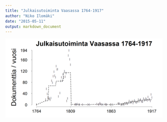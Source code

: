 ```yaml
---
title: "Julkaisutoiminta Vaasassa 1764-1917"
author: "Niko Ilomäki"
date: "2015-05-11"
output: markdown_document
---
```






![plot of chunk Vaasa](figure/Vaasa-1.png) 


